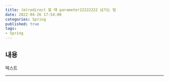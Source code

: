 ```yaml
---
title: (m)redirect 할 때 parameter22222222 넘기는 법   
date: 2022-04-26 17:54:00
categories: Spring 
published: true 
tags:
- Spring  
---
```


## 내용  

텍스트  

---
